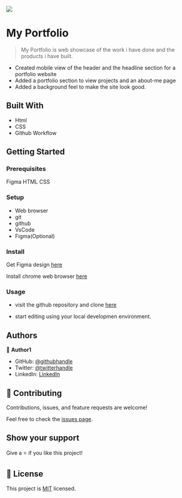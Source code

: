 ![](https://img.shields.io/badge/Microverse-blueviolet)

# My Portfolio 

> My Portfolio is web showcase of the work i have done and the products i have built.

- Created mobile view of the header and the headline section for a portfolio website
- Added a portfolio section to view projects and an about-me page
- Added a background feel to make the site look good.


## Built With

- Html
- CSS
- Github Workflow

## Getting Started

### Prerequisites

Figma
HTML
CSS

### Setup

- Web browser
- git
- github
- VsCode
- Figma(Optional)

### Install

Get Figma design [here](https://www.figma.com/file/l7SqJ3ZfkAKih9sFxvWSR4/Microverse-Student-Project-1?node-id=0%3A1)

Install chrome web browser [here](https://www.google.com/chrome/?brand=CHBD&gclid=Cj0KCQiAxoiQBhCRARIsAPsvo-x1uykgg9kaxqBkRBz4WkrBWMJeGxeQBJrMtA8t3lU22e1y883KQy8aAtMNEALw_wcB&gclsrc=aw.ds)

### Usage

- visit the github repository and clone [here](git@github.com:iammanny/My-Portfolio.git)

- start editing using your local developmen environment.

## Authors

👤 **Author1**

- GitHub: [@githubhandle](https://github.com/iammanny)
- Twitter: [@twitterhandle](https://twitter.com/mannyphilip)
- LinkedIn: [LinkedIn](https://linkedin.com/in/emmanuel-a-philip-ikpe-a0b9823a)


## 🤝 Contributing

Contributions, issues, and feature requests are welcome!

Feel free to check the [issues page](https://github.com/iammanny/My-Portfolio/issues/).

## Show your support

Give a ⭐️ if you like this project!

## 📝 License

This project is [MIT](./MIT.md) licensed.
